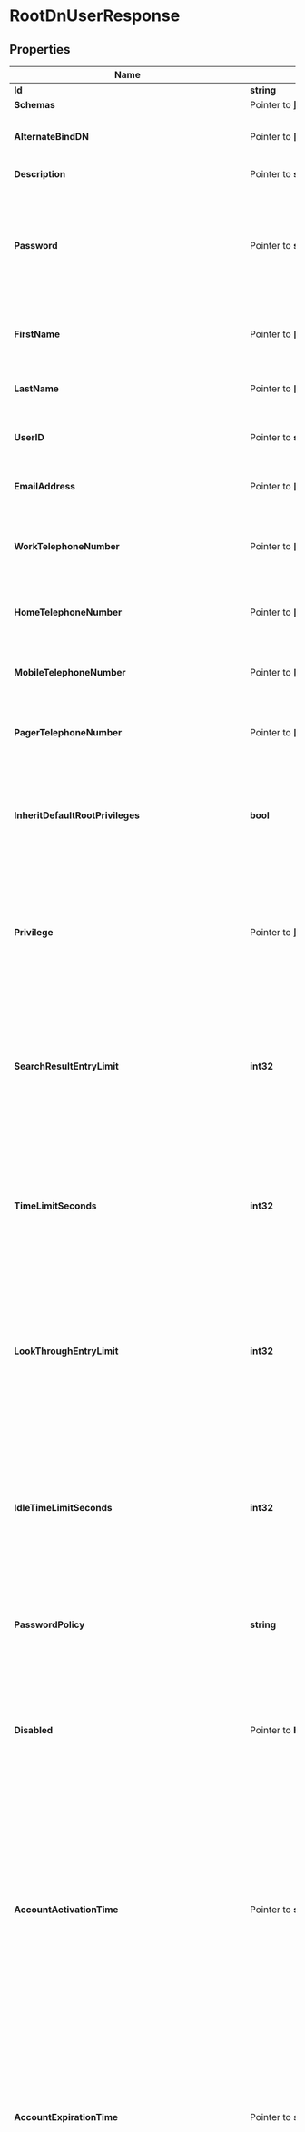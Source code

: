 # RootDnUserResponse

## Properties

Name | Type | Description | Notes
------------ | ------------- | ------------- | -------------
**Id** | **string** | Name of the Root DN | 
**Schemas** | Pointer to [**[]EnumrootDnUserSchemaUrn**](EnumrootDnUserSchemaUrn.md) |  | [optional] 
**AlternateBindDN** | Pointer to **[]string** | Specifies one or more alternate DNs that can be used to bind to the server as this User. | [optional] 
**Description** | Pointer to **string** | A description for this User. | [optional] 
**Password** | Pointer to **string** | Specifies the user&#39;s password. This is stored in the userPassword LDAP attribute. To set a pre-hashed value, the account making the change must have the bypass-pw-policy privilege. | [optional] 
**FirstName** | Pointer to **[]string** | Specifies the user&#39;s first name. This is stored in the givenName LDAP attribute. | [optional] 
**LastName** | Pointer to **[]string** | Specifies the user&#39;s last name. This is stored in the sn LDAP attribute. | [optional] 
**UserID** | Pointer to **string** | Specifies the user&#39;s user ID. This is stored in the uid LDAP attribute. | [optional] 
**EmailAddress** | Pointer to **[]string** | Specifies the user&#39;s email address. This is stored in the mail LDAP attribute. | [optional] 
**WorkTelephoneNumber** | Pointer to **[]string** | Specifies the user&#39;s work telephone number. This is stored in the telephoneNumber LDAP attribute. | [optional] 
**HomeTelephoneNumber** | Pointer to **[]string** | Specifies the user&#39;s home telephone number. This is stored in the homePhone LDAP attribute. | [optional] 
**MobileTelephoneNumber** | Pointer to **[]string** | Specifies the user&#39;s mobile telephone number. This is stored in the mobile LDAP attribute. | [optional] 
**PagerTelephoneNumber** | Pointer to **[]string** | Specifies the user&#39;s pager telephone number. This is stored in the pager LDAP attribute. | [optional] 
**InheritDefaultRootPrivileges** | **bool** | Indicates whether this User should be automatically granted the set of privileges defined in the default-root-privilege-name property of the Root DN configuration object. | 
**Privilege** | Pointer to [**[]EnumrootDnUserPrivilegeProp**](EnumrootDnUserPrivilegeProp.md) | Privileges that are either explicitly granted or revoked from the root user. Privileges can be revoked by including a minus sign (-) before the privilege name. This is stored in the ds-privilege-name LDAP attribute. | [optional] 
**SearchResultEntryLimit** | **int32** | Specifies the maximum number of entries that the server may return to the user in response to any single search request. A value of 0 indicates no limit should be enforced. This is stored in the ds-rlim-size-limit LDAP attribute. | 
**TimeLimitSeconds** | **int32** | Specifies the maximum length of time (in seconds) that the server may spend processing any single search request. A value of 0 indicates no limit should be enforced. This is stored in the ds-rlim-time-limit LDAP attribute. | 
**LookThroughEntryLimit** | **int32** | Specifies the maximum number of candidate entries that the server may examine in the course of processing any single search request. A value of 0 indicates no limit should be enforced. This is stored in the ds-rlim-lookthrough-limit LDAP attribute. | 
**IdleTimeLimitSeconds** | **int32** | Specifies the maximum length of time (in seconds) that a connection authenticated as this user may remain established without issuing any requests. A value of 0 indicates no limit should be enforced. This is stored in the ds-rlim-idle-time-limit LDAP attribute. | 
**PasswordPolicy** | **string** | Specifies the password policy for the user. This is stored in the ds-pwp-password-policy-dn LDAP attribute. | 
**Disabled** | Pointer to **bool** | Specifies whether the root user account should be disabled. A disabled account is not permitted to authenticate, nor can it be used as an authorization identity. This is stored in the ds-pwp-account-disabled LDAP attribute. | [optional] 
**AccountActivationTime** | Pointer to **string** | Specifies the time, in generalized time format (e.g., &#39;20160101070000Z&#39;), that the root user account should become active. If an activation time is specified, the user will not be permitted to authenticate, nor can the account be used as an authorization identity, until the activation time has arrived. This is stored in the ds-pwp-account-activation-time LDAP attribute. | [optional] 
**AccountExpirationTime** | Pointer to **string** | Specifies the time, in generalized time format (e.g., &#39;20240101070000Z&#39;), that the root user account should expire. If an expiration time is specified, the user will not be permitted to authenticate, nor can the account be used as an authorization identity, after this time has passed. This is stored in the ds-pwp-account-expiration-time LDAP attribute. | [optional] 
**RequireSecureAuthentication** | **bool** | Indicates whether this User must authenticate in a secure manner. When set to \&quot;true\&quot;, the User will only be allowed to authenticate over a secure connection or using a mechanism that does not expose user credentials (e.g., the CRAM-MD5, DIGEST-MD5, and GSSAPI SASL mechanisms). | 
**RequireSecureConnections** | **bool** | Indicates whether this User must be required to communicate with the server over a secure connection. When set to \&quot;true\&quot;, the User will only be allowed to communicate with the server over a secure connection (i.e., using TLS or the StartTLS extended operation). | 
**AllowedAuthenticationType** | Pointer to **[]string** | Indicates that User should only be allowed to authenticate in certain ways. Allowed values include \&quot;simple\&quot; (to indicate that the user should be allowed to bind using simple authentication) or \&quot;sasl {mech}\&quot; (to indicate that the user should be allowed to bind using the specified SASL mechanism, like \&quot;sasl PLAIN\&quot;). The list of available SASL mechanisms can be retrieved by running \&quot;dsconfig --advanced list-sasl-mechanism-handlers\&quot;. | [optional] 
**AllowedAuthenticationIPAddress** | Pointer to **[]string** | An IPv4 or IPv6 address mask that controls the set of IP addresses from which this User can authenticate to the server. For instance a value of 127.0.0.1 (or ::1 in IPv6) would restricted access only to localhost connections, whereas 10.6.1.* would restrict access to servers on the 10.6.1.* subnet. | [optional] 
**PreferredOTPDeliveryMechanism** | Pointer to **[]string** | Overrides the default settings for the mechanisms (e.g., email or SMS) that are used to deliver one time passwords to Users. | [optional] 
**IsProxyable** | Pointer to [**EnumrootDnUserIsProxyableProp**](EnumrootDnUserIsProxyableProp.md) |  | [optional] 
**IsProxyableByDN** | Pointer to **[]string** | Specifies the DNs of accounts that can proxy as this User using the proxied authorization v1 or v2 control, the intermediate client control, or a SASL mechanism that allows specifying an alternate authorization identity. This property is only applicable if is-proxyable is set to \&quot;allowed\&quot; or \&quot;required\&quot;. | [optional] 
**IsProxyableByGroup** | Pointer to **[]string** | Specifies the DNs of groups whose members can proxy as this User using the proxied authorization v1 or v2 control, the intermediate client control, or a SASL mechanism that allows specifying an alternate authorization identity. This property is only applicable if is-proxyable is set to \&quot;allowed\&quot; or \&quot;required\&quot;. | [optional] 
**IsProxyableByURL** | Pointer to **[]string** | Specifies LDAP URLs of accounts that can proxy as this User using the proxied authorization v1 or v2 control, the intermediate client control, or a SASL mechanism that allows specifying an alternate authorization identity. This property is only applicable if is-proxyable is set to \&quot;allowed\&quot; or \&quot;required\&quot;. | [optional] 
**MayProxyAsDN** | Pointer to **[]string** | This restricts the set of accounts that this User can proxy as to entries with the specified DNs. | [optional] 
**MayProxyAsGroup** | Pointer to **[]string** | This restricts the set of accounts that this User can proxy as to entries that are in the group with the specified DN. | [optional] 
**MayProxyAsURL** | Pointer to **[]string** | This restricts the set of accounts that this User can proxy as to entries that are matched by the specified LDAP URL. | [optional] 
**Meta** | Pointer to [**MetaMeta**](MetaMeta.md) |  | [optional] 
**Urnpingidentityschemasconfigurationmessages20** | Pointer to [**MetaUrnPingidentitySchemasConfigurationMessages20**](MetaUrnPingidentitySchemasConfigurationMessages20.md) |  | [optional] 

## Methods

### NewRootDnUserResponse

`func NewRootDnUserResponse(id string, inheritDefaultRootPrivileges bool, searchResultEntryLimit int32, timeLimitSeconds int32, lookThroughEntryLimit int32, idleTimeLimitSeconds int32, passwordPolicy string, requireSecureAuthentication bool, requireSecureConnections bool, ) *RootDnUserResponse`

NewRootDnUserResponse instantiates a new RootDnUserResponse object
This constructor will assign default values to properties that have it defined,
and makes sure properties required by API are set, but the set of arguments
will change when the set of required properties is changed

### NewRootDnUserResponseWithDefaults

`func NewRootDnUserResponseWithDefaults() *RootDnUserResponse`

NewRootDnUserResponseWithDefaults instantiates a new RootDnUserResponse object
This constructor will only assign default values to properties that have it defined,
but it doesn't guarantee that properties required by API are set

### GetId

`func (o *RootDnUserResponse) GetId() string`

GetId returns the Id field if non-nil, zero value otherwise.

### GetIdOk

`func (o *RootDnUserResponse) GetIdOk() (*string, bool)`

GetIdOk returns a tuple with the Id field if it's non-nil, zero value otherwise
and a boolean to check if the value has been set.

### SetId

`func (o *RootDnUserResponse) SetId(v string)`

SetId sets Id field to given value.


### GetSchemas

`func (o *RootDnUserResponse) GetSchemas() []EnumrootDnUserSchemaUrn`

GetSchemas returns the Schemas field if non-nil, zero value otherwise.

### GetSchemasOk

`func (o *RootDnUserResponse) GetSchemasOk() (*[]EnumrootDnUserSchemaUrn, bool)`

GetSchemasOk returns a tuple with the Schemas field if it's non-nil, zero value otherwise
and a boolean to check if the value has been set.

### SetSchemas

`func (o *RootDnUserResponse) SetSchemas(v []EnumrootDnUserSchemaUrn)`

SetSchemas sets Schemas field to given value.

### HasSchemas

`func (o *RootDnUserResponse) HasSchemas() bool`

HasSchemas returns a boolean if a field has been set.

### GetAlternateBindDN

`func (o *RootDnUserResponse) GetAlternateBindDN() []string`

GetAlternateBindDN returns the AlternateBindDN field if non-nil, zero value otherwise.

### GetAlternateBindDNOk

`func (o *RootDnUserResponse) GetAlternateBindDNOk() (*[]string, bool)`

GetAlternateBindDNOk returns a tuple with the AlternateBindDN field if it's non-nil, zero value otherwise
and a boolean to check if the value has been set.

### SetAlternateBindDN

`func (o *RootDnUserResponse) SetAlternateBindDN(v []string)`

SetAlternateBindDN sets AlternateBindDN field to given value.

### HasAlternateBindDN

`func (o *RootDnUserResponse) HasAlternateBindDN() bool`

HasAlternateBindDN returns a boolean if a field has been set.

### GetDescription

`func (o *RootDnUserResponse) GetDescription() string`

GetDescription returns the Description field if non-nil, zero value otherwise.

### GetDescriptionOk

`func (o *RootDnUserResponse) GetDescriptionOk() (*string, bool)`

GetDescriptionOk returns a tuple with the Description field if it's non-nil, zero value otherwise
and a boolean to check if the value has been set.

### SetDescription

`func (o *RootDnUserResponse) SetDescription(v string)`

SetDescription sets Description field to given value.

### HasDescription

`func (o *RootDnUserResponse) HasDescription() bool`

HasDescription returns a boolean if a field has been set.

### GetPassword

`func (o *RootDnUserResponse) GetPassword() string`

GetPassword returns the Password field if non-nil, zero value otherwise.

### GetPasswordOk

`func (o *RootDnUserResponse) GetPasswordOk() (*string, bool)`

GetPasswordOk returns a tuple with the Password field if it's non-nil, zero value otherwise
and a boolean to check if the value has been set.

### SetPassword

`func (o *RootDnUserResponse) SetPassword(v string)`

SetPassword sets Password field to given value.

### HasPassword

`func (o *RootDnUserResponse) HasPassword() bool`

HasPassword returns a boolean if a field has been set.

### GetFirstName

`func (o *RootDnUserResponse) GetFirstName() []string`

GetFirstName returns the FirstName field if non-nil, zero value otherwise.

### GetFirstNameOk

`func (o *RootDnUserResponse) GetFirstNameOk() (*[]string, bool)`

GetFirstNameOk returns a tuple with the FirstName field if it's non-nil, zero value otherwise
and a boolean to check if the value has been set.

### SetFirstName

`func (o *RootDnUserResponse) SetFirstName(v []string)`

SetFirstName sets FirstName field to given value.

### HasFirstName

`func (o *RootDnUserResponse) HasFirstName() bool`

HasFirstName returns a boolean if a field has been set.

### GetLastName

`func (o *RootDnUserResponse) GetLastName() []string`

GetLastName returns the LastName field if non-nil, zero value otherwise.

### GetLastNameOk

`func (o *RootDnUserResponse) GetLastNameOk() (*[]string, bool)`

GetLastNameOk returns a tuple with the LastName field if it's non-nil, zero value otherwise
and a boolean to check if the value has been set.

### SetLastName

`func (o *RootDnUserResponse) SetLastName(v []string)`

SetLastName sets LastName field to given value.

### HasLastName

`func (o *RootDnUserResponse) HasLastName() bool`

HasLastName returns a boolean if a field has been set.

### GetUserID

`func (o *RootDnUserResponse) GetUserID() string`

GetUserID returns the UserID field if non-nil, zero value otherwise.

### GetUserIDOk

`func (o *RootDnUserResponse) GetUserIDOk() (*string, bool)`

GetUserIDOk returns a tuple with the UserID field if it's non-nil, zero value otherwise
and a boolean to check if the value has been set.

### SetUserID

`func (o *RootDnUserResponse) SetUserID(v string)`

SetUserID sets UserID field to given value.

### HasUserID

`func (o *RootDnUserResponse) HasUserID() bool`

HasUserID returns a boolean if a field has been set.

### GetEmailAddress

`func (o *RootDnUserResponse) GetEmailAddress() []string`

GetEmailAddress returns the EmailAddress field if non-nil, zero value otherwise.

### GetEmailAddressOk

`func (o *RootDnUserResponse) GetEmailAddressOk() (*[]string, bool)`

GetEmailAddressOk returns a tuple with the EmailAddress field if it's non-nil, zero value otherwise
and a boolean to check if the value has been set.

### SetEmailAddress

`func (o *RootDnUserResponse) SetEmailAddress(v []string)`

SetEmailAddress sets EmailAddress field to given value.

### HasEmailAddress

`func (o *RootDnUserResponse) HasEmailAddress() bool`

HasEmailAddress returns a boolean if a field has been set.

### GetWorkTelephoneNumber

`func (o *RootDnUserResponse) GetWorkTelephoneNumber() []string`

GetWorkTelephoneNumber returns the WorkTelephoneNumber field if non-nil, zero value otherwise.

### GetWorkTelephoneNumberOk

`func (o *RootDnUserResponse) GetWorkTelephoneNumberOk() (*[]string, bool)`

GetWorkTelephoneNumberOk returns a tuple with the WorkTelephoneNumber field if it's non-nil, zero value otherwise
and a boolean to check if the value has been set.

### SetWorkTelephoneNumber

`func (o *RootDnUserResponse) SetWorkTelephoneNumber(v []string)`

SetWorkTelephoneNumber sets WorkTelephoneNumber field to given value.

### HasWorkTelephoneNumber

`func (o *RootDnUserResponse) HasWorkTelephoneNumber() bool`

HasWorkTelephoneNumber returns a boolean if a field has been set.

### GetHomeTelephoneNumber

`func (o *RootDnUserResponse) GetHomeTelephoneNumber() []string`

GetHomeTelephoneNumber returns the HomeTelephoneNumber field if non-nil, zero value otherwise.

### GetHomeTelephoneNumberOk

`func (o *RootDnUserResponse) GetHomeTelephoneNumberOk() (*[]string, bool)`

GetHomeTelephoneNumberOk returns a tuple with the HomeTelephoneNumber field if it's non-nil, zero value otherwise
and a boolean to check if the value has been set.

### SetHomeTelephoneNumber

`func (o *RootDnUserResponse) SetHomeTelephoneNumber(v []string)`

SetHomeTelephoneNumber sets HomeTelephoneNumber field to given value.

### HasHomeTelephoneNumber

`func (o *RootDnUserResponse) HasHomeTelephoneNumber() bool`

HasHomeTelephoneNumber returns a boolean if a field has been set.

### GetMobileTelephoneNumber

`func (o *RootDnUserResponse) GetMobileTelephoneNumber() []string`

GetMobileTelephoneNumber returns the MobileTelephoneNumber field if non-nil, zero value otherwise.

### GetMobileTelephoneNumberOk

`func (o *RootDnUserResponse) GetMobileTelephoneNumberOk() (*[]string, bool)`

GetMobileTelephoneNumberOk returns a tuple with the MobileTelephoneNumber field if it's non-nil, zero value otherwise
and a boolean to check if the value has been set.

### SetMobileTelephoneNumber

`func (o *RootDnUserResponse) SetMobileTelephoneNumber(v []string)`

SetMobileTelephoneNumber sets MobileTelephoneNumber field to given value.

### HasMobileTelephoneNumber

`func (o *RootDnUserResponse) HasMobileTelephoneNumber() bool`

HasMobileTelephoneNumber returns a boolean if a field has been set.

### GetPagerTelephoneNumber

`func (o *RootDnUserResponse) GetPagerTelephoneNumber() []string`

GetPagerTelephoneNumber returns the PagerTelephoneNumber field if non-nil, zero value otherwise.

### GetPagerTelephoneNumberOk

`func (o *RootDnUserResponse) GetPagerTelephoneNumberOk() (*[]string, bool)`

GetPagerTelephoneNumberOk returns a tuple with the PagerTelephoneNumber field if it's non-nil, zero value otherwise
and a boolean to check if the value has been set.

### SetPagerTelephoneNumber

`func (o *RootDnUserResponse) SetPagerTelephoneNumber(v []string)`

SetPagerTelephoneNumber sets PagerTelephoneNumber field to given value.

### HasPagerTelephoneNumber

`func (o *RootDnUserResponse) HasPagerTelephoneNumber() bool`

HasPagerTelephoneNumber returns a boolean if a field has been set.

### GetInheritDefaultRootPrivileges

`func (o *RootDnUserResponse) GetInheritDefaultRootPrivileges() bool`

GetInheritDefaultRootPrivileges returns the InheritDefaultRootPrivileges field if non-nil, zero value otherwise.

### GetInheritDefaultRootPrivilegesOk

`func (o *RootDnUserResponse) GetInheritDefaultRootPrivilegesOk() (*bool, bool)`

GetInheritDefaultRootPrivilegesOk returns a tuple with the InheritDefaultRootPrivileges field if it's non-nil, zero value otherwise
and a boolean to check if the value has been set.

### SetInheritDefaultRootPrivileges

`func (o *RootDnUserResponse) SetInheritDefaultRootPrivileges(v bool)`

SetInheritDefaultRootPrivileges sets InheritDefaultRootPrivileges field to given value.


### GetPrivilege

`func (o *RootDnUserResponse) GetPrivilege() []EnumrootDnUserPrivilegeProp`

GetPrivilege returns the Privilege field if non-nil, zero value otherwise.

### GetPrivilegeOk

`func (o *RootDnUserResponse) GetPrivilegeOk() (*[]EnumrootDnUserPrivilegeProp, bool)`

GetPrivilegeOk returns a tuple with the Privilege field if it's non-nil, zero value otherwise
and a boolean to check if the value has been set.

### SetPrivilege

`func (o *RootDnUserResponse) SetPrivilege(v []EnumrootDnUserPrivilegeProp)`

SetPrivilege sets Privilege field to given value.

### HasPrivilege

`func (o *RootDnUserResponse) HasPrivilege() bool`

HasPrivilege returns a boolean if a field has been set.

### GetSearchResultEntryLimit

`func (o *RootDnUserResponse) GetSearchResultEntryLimit() int32`

GetSearchResultEntryLimit returns the SearchResultEntryLimit field if non-nil, zero value otherwise.

### GetSearchResultEntryLimitOk

`func (o *RootDnUserResponse) GetSearchResultEntryLimitOk() (*int32, bool)`

GetSearchResultEntryLimitOk returns a tuple with the SearchResultEntryLimit field if it's non-nil, zero value otherwise
and a boolean to check if the value has been set.

### SetSearchResultEntryLimit

`func (o *RootDnUserResponse) SetSearchResultEntryLimit(v int32)`

SetSearchResultEntryLimit sets SearchResultEntryLimit field to given value.


### GetTimeLimitSeconds

`func (o *RootDnUserResponse) GetTimeLimitSeconds() int32`

GetTimeLimitSeconds returns the TimeLimitSeconds field if non-nil, zero value otherwise.

### GetTimeLimitSecondsOk

`func (o *RootDnUserResponse) GetTimeLimitSecondsOk() (*int32, bool)`

GetTimeLimitSecondsOk returns a tuple with the TimeLimitSeconds field if it's non-nil, zero value otherwise
and a boolean to check if the value has been set.

### SetTimeLimitSeconds

`func (o *RootDnUserResponse) SetTimeLimitSeconds(v int32)`

SetTimeLimitSeconds sets TimeLimitSeconds field to given value.


### GetLookThroughEntryLimit

`func (o *RootDnUserResponse) GetLookThroughEntryLimit() int32`

GetLookThroughEntryLimit returns the LookThroughEntryLimit field if non-nil, zero value otherwise.

### GetLookThroughEntryLimitOk

`func (o *RootDnUserResponse) GetLookThroughEntryLimitOk() (*int32, bool)`

GetLookThroughEntryLimitOk returns a tuple with the LookThroughEntryLimit field if it's non-nil, zero value otherwise
and a boolean to check if the value has been set.

### SetLookThroughEntryLimit

`func (o *RootDnUserResponse) SetLookThroughEntryLimit(v int32)`

SetLookThroughEntryLimit sets LookThroughEntryLimit field to given value.


### GetIdleTimeLimitSeconds

`func (o *RootDnUserResponse) GetIdleTimeLimitSeconds() int32`

GetIdleTimeLimitSeconds returns the IdleTimeLimitSeconds field if non-nil, zero value otherwise.

### GetIdleTimeLimitSecondsOk

`func (o *RootDnUserResponse) GetIdleTimeLimitSecondsOk() (*int32, bool)`

GetIdleTimeLimitSecondsOk returns a tuple with the IdleTimeLimitSeconds field if it's non-nil, zero value otherwise
and a boolean to check if the value has been set.

### SetIdleTimeLimitSeconds

`func (o *RootDnUserResponse) SetIdleTimeLimitSeconds(v int32)`

SetIdleTimeLimitSeconds sets IdleTimeLimitSeconds field to given value.


### GetPasswordPolicy

`func (o *RootDnUserResponse) GetPasswordPolicy() string`

GetPasswordPolicy returns the PasswordPolicy field if non-nil, zero value otherwise.

### GetPasswordPolicyOk

`func (o *RootDnUserResponse) GetPasswordPolicyOk() (*string, bool)`

GetPasswordPolicyOk returns a tuple with the PasswordPolicy field if it's non-nil, zero value otherwise
and a boolean to check if the value has been set.

### SetPasswordPolicy

`func (o *RootDnUserResponse) SetPasswordPolicy(v string)`

SetPasswordPolicy sets PasswordPolicy field to given value.


### GetDisabled

`func (o *RootDnUserResponse) GetDisabled() bool`

GetDisabled returns the Disabled field if non-nil, zero value otherwise.

### GetDisabledOk

`func (o *RootDnUserResponse) GetDisabledOk() (*bool, bool)`

GetDisabledOk returns a tuple with the Disabled field if it's non-nil, zero value otherwise
and a boolean to check if the value has been set.

### SetDisabled

`func (o *RootDnUserResponse) SetDisabled(v bool)`

SetDisabled sets Disabled field to given value.

### HasDisabled

`func (o *RootDnUserResponse) HasDisabled() bool`

HasDisabled returns a boolean if a field has been set.

### GetAccountActivationTime

`func (o *RootDnUserResponse) GetAccountActivationTime() string`

GetAccountActivationTime returns the AccountActivationTime field if non-nil, zero value otherwise.

### GetAccountActivationTimeOk

`func (o *RootDnUserResponse) GetAccountActivationTimeOk() (*string, bool)`

GetAccountActivationTimeOk returns a tuple with the AccountActivationTime field if it's non-nil, zero value otherwise
and a boolean to check if the value has been set.

### SetAccountActivationTime

`func (o *RootDnUserResponse) SetAccountActivationTime(v string)`

SetAccountActivationTime sets AccountActivationTime field to given value.

### HasAccountActivationTime

`func (o *RootDnUserResponse) HasAccountActivationTime() bool`

HasAccountActivationTime returns a boolean if a field has been set.

### GetAccountExpirationTime

`func (o *RootDnUserResponse) GetAccountExpirationTime() string`

GetAccountExpirationTime returns the AccountExpirationTime field if non-nil, zero value otherwise.

### GetAccountExpirationTimeOk

`func (o *RootDnUserResponse) GetAccountExpirationTimeOk() (*string, bool)`

GetAccountExpirationTimeOk returns a tuple with the AccountExpirationTime field if it's non-nil, zero value otherwise
and a boolean to check if the value has been set.

### SetAccountExpirationTime

`func (o *RootDnUserResponse) SetAccountExpirationTime(v string)`

SetAccountExpirationTime sets AccountExpirationTime field to given value.

### HasAccountExpirationTime

`func (o *RootDnUserResponse) HasAccountExpirationTime() bool`

HasAccountExpirationTime returns a boolean if a field has been set.

### GetRequireSecureAuthentication

`func (o *RootDnUserResponse) GetRequireSecureAuthentication() bool`

GetRequireSecureAuthentication returns the RequireSecureAuthentication field if non-nil, zero value otherwise.

### GetRequireSecureAuthenticationOk

`func (o *RootDnUserResponse) GetRequireSecureAuthenticationOk() (*bool, bool)`

GetRequireSecureAuthenticationOk returns a tuple with the RequireSecureAuthentication field if it's non-nil, zero value otherwise
and a boolean to check if the value has been set.

### SetRequireSecureAuthentication

`func (o *RootDnUserResponse) SetRequireSecureAuthentication(v bool)`

SetRequireSecureAuthentication sets RequireSecureAuthentication field to given value.


### GetRequireSecureConnections

`func (o *RootDnUserResponse) GetRequireSecureConnections() bool`

GetRequireSecureConnections returns the RequireSecureConnections field if non-nil, zero value otherwise.

### GetRequireSecureConnectionsOk

`func (o *RootDnUserResponse) GetRequireSecureConnectionsOk() (*bool, bool)`

GetRequireSecureConnectionsOk returns a tuple with the RequireSecureConnections field if it's non-nil, zero value otherwise
and a boolean to check if the value has been set.

### SetRequireSecureConnections

`func (o *RootDnUserResponse) SetRequireSecureConnections(v bool)`

SetRequireSecureConnections sets RequireSecureConnections field to given value.


### GetAllowedAuthenticationType

`func (o *RootDnUserResponse) GetAllowedAuthenticationType() []string`

GetAllowedAuthenticationType returns the AllowedAuthenticationType field if non-nil, zero value otherwise.

### GetAllowedAuthenticationTypeOk

`func (o *RootDnUserResponse) GetAllowedAuthenticationTypeOk() (*[]string, bool)`

GetAllowedAuthenticationTypeOk returns a tuple with the AllowedAuthenticationType field if it's non-nil, zero value otherwise
and a boolean to check if the value has been set.

### SetAllowedAuthenticationType

`func (o *RootDnUserResponse) SetAllowedAuthenticationType(v []string)`

SetAllowedAuthenticationType sets AllowedAuthenticationType field to given value.

### HasAllowedAuthenticationType

`func (o *RootDnUserResponse) HasAllowedAuthenticationType() bool`

HasAllowedAuthenticationType returns a boolean if a field has been set.

### GetAllowedAuthenticationIPAddress

`func (o *RootDnUserResponse) GetAllowedAuthenticationIPAddress() []string`

GetAllowedAuthenticationIPAddress returns the AllowedAuthenticationIPAddress field if non-nil, zero value otherwise.

### GetAllowedAuthenticationIPAddressOk

`func (o *RootDnUserResponse) GetAllowedAuthenticationIPAddressOk() (*[]string, bool)`

GetAllowedAuthenticationIPAddressOk returns a tuple with the AllowedAuthenticationIPAddress field if it's non-nil, zero value otherwise
and a boolean to check if the value has been set.

### SetAllowedAuthenticationIPAddress

`func (o *RootDnUserResponse) SetAllowedAuthenticationIPAddress(v []string)`

SetAllowedAuthenticationIPAddress sets AllowedAuthenticationIPAddress field to given value.

### HasAllowedAuthenticationIPAddress

`func (o *RootDnUserResponse) HasAllowedAuthenticationIPAddress() bool`

HasAllowedAuthenticationIPAddress returns a boolean if a field has been set.

### GetPreferredOTPDeliveryMechanism

`func (o *RootDnUserResponse) GetPreferredOTPDeliveryMechanism() []string`

GetPreferredOTPDeliveryMechanism returns the PreferredOTPDeliveryMechanism field if non-nil, zero value otherwise.

### GetPreferredOTPDeliveryMechanismOk

`func (o *RootDnUserResponse) GetPreferredOTPDeliveryMechanismOk() (*[]string, bool)`

GetPreferredOTPDeliveryMechanismOk returns a tuple with the PreferredOTPDeliveryMechanism field if it's non-nil, zero value otherwise
and a boolean to check if the value has been set.

### SetPreferredOTPDeliveryMechanism

`func (o *RootDnUserResponse) SetPreferredOTPDeliveryMechanism(v []string)`

SetPreferredOTPDeliveryMechanism sets PreferredOTPDeliveryMechanism field to given value.

### HasPreferredOTPDeliveryMechanism

`func (o *RootDnUserResponse) HasPreferredOTPDeliveryMechanism() bool`

HasPreferredOTPDeliveryMechanism returns a boolean if a field has been set.

### GetIsProxyable

`func (o *RootDnUserResponse) GetIsProxyable() EnumrootDnUserIsProxyableProp`

GetIsProxyable returns the IsProxyable field if non-nil, zero value otherwise.

### GetIsProxyableOk

`func (o *RootDnUserResponse) GetIsProxyableOk() (*EnumrootDnUserIsProxyableProp, bool)`

GetIsProxyableOk returns a tuple with the IsProxyable field if it's non-nil, zero value otherwise
and a boolean to check if the value has been set.

### SetIsProxyable

`func (o *RootDnUserResponse) SetIsProxyable(v EnumrootDnUserIsProxyableProp)`

SetIsProxyable sets IsProxyable field to given value.

### HasIsProxyable

`func (o *RootDnUserResponse) HasIsProxyable() bool`

HasIsProxyable returns a boolean if a field has been set.

### GetIsProxyableByDN

`func (o *RootDnUserResponse) GetIsProxyableByDN() []string`

GetIsProxyableByDN returns the IsProxyableByDN field if non-nil, zero value otherwise.

### GetIsProxyableByDNOk

`func (o *RootDnUserResponse) GetIsProxyableByDNOk() (*[]string, bool)`

GetIsProxyableByDNOk returns a tuple with the IsProxyableByDN field if it's non-nil, zero value otherwise
and a boolean to check if the value has been set.

### SetIsProxyableByDN

`func (o *RootDnUserResponse) SetIsProxyableByDN(v []string)`

SetIsProxyableByDN sets IsProxyableByDN field to given value.

### HasIsProxyableByDN

`func (o *RootDnUserResponse) HasIsProxyableByDN() bool`

HasIsProxyableByDN returns a boolean if a field has been set.

### GetIsProxyableByGroup

`func (o *RootDnUserResponse) GetIsProxyableByGroup() []string`

GetIsProxyableByGroup returns the IsProxyableByGroup field if non-nil, zero value otherwise.

### GetIsProxyableByGroupOk

`func (o *RootDnUserResponse) GetIsProxyableByGroupOk() (*[]string, bool)`

GetIsProxyableByGroupOk returns a tuple with the IsProxyableByGroup field if it's non-nil, zero value otherwise
and a boolean to check if the value has been set.

### SetIsProxyableByGroup

`func (o *RootDnUserResponse) SetIsProxyableByGroup(v []string)`

SetIsProxyableByGroup sets IsProxyableByGroup field to given value.

### HasIsProxyableByGroup

`func (o *RootDnUserResponse) HasIsProxyableByGroup() bool`

HasIsProxyableByGroup returns a boolean if a field has been set.

### GetIsProxyableByURL

`func (o *RootDnUserResponse) GetIsProxyableByURL() []string`

GetIsProxyableByURL returns the IsProxyableByURL field if non-nil, zero value otherwise.

### GetIsProxyableByURLOk

`func (o *RootDnUserResponse) GetIsProxyableByURLOk() (*[]string, bool)`

GetIsProxyableByURLOk returns a tuple with the IsProxyableByURL field if it's non-nil, zero value otherwise
and a boolean to check if the value has been set.

### SetIsProxyableByURL

`func (o *RootDnUserResponse) SetIsProxyableByURL(v []string)`

SetIsProxyableByURL sets IsProxyableByURL field to given value.

### HasIsProxyableByURL

`func (o *RootDnUserResponse) HasIsProxyableByURL() bool`

HasIsProxyableByURL returns a boolean if a field has been set.

### GetMayProxyAsDN

`func (o *RootDnUserResponse) GetMayProxyAsDN() []string`

GetMayProxyAsDN returns the MayProxyAsDN field if non-nil, zero value otherwise.

### GetMayProxyAsDNOk

`func (o *RootDnUserResponse) GetMayProxyAsDNOk() (*[]string, bool)`

GetMayProxyAsDNOk returns a tuple with the MayProxyAsDN field if it's non-nil, zero value otherwise
and a boolean to check if the value has been set.

### SetMayProxyAsDN

`func (o *RootDnUserResponse) SetMayProxyAsDN(v []string)`

SetMayProxyAsDN sets MayProxyAsDN field to given value.

### HasMayProxyAsDN

`func (o *RootDnUserResponse) HasMayProxyAsDN() bool`

HasMayProxyAsDN returns a boolean if a field has been set.

### GetMayProxyAsGroup

`func (o *RootDnUserResponse) GetMayProxyAsGroup() []string`

GetMayProxyAsGroup returns the MayProxyAsGroup field if non-nil, zero value otherwise.

### GetMayProxyAsGroupOk

`func (o *RootDnUserResponse) GetMayProxyAsGroupOk() (*[]string, bool)`

GetMayProxyAsGroupOk returns a tuple with the MayProxyAsGroup field if it's non-nil, zero value otherwise
and a boolean to check if the value has been set.

### SetMayProxyAsGroup

`func (o *RootDnUserResponse) SetMayProxyAsGroup(v []string)`

SetMayProxyAsGroup sets MayProxyAsGroup field to given value.

### HasMayProxyAsGroup

`func (o *RootDnUserResponse) HasMayProxyAsGroup() bool`

HasMayProxyAsGroup returns a boolean if a field has been set.

### GetMayProxyAsURL

`func (o *RootDnUserResponse) GetMayProxyAsURL() []string`

GetMayProxyAsURL returns the MayProxyAsURL field if non-nil, zero value otherwise.

### GetMayProxyAsURLOk

`func (o *RootDnUserResponse) GetMayProxyAsURLOk() (*[]string, bool)`

GetMayProxyAsURLOk returns a tuple with the MayProxyAsURL field if it's non-nil, zero value otherwise
and a boolean to check if the value has been set.

### SetMayProxyAsURL

`func (o *RootDnUserResponse) SetMayProxyAsURL(v []string)`

SetMayProxyAsURL sets MayProxyAsURL field to given value.

### HasMayProxyAsURL

`func (o *RootDnUserResponse) HasMayProxyAsURL() bool`

HasMayProxyAsURL returns a boolean if a field has been set.

### GetMeta

`func (o *RootDnUserResponse) GetMeta() MetaMeta`

GetMeta returns the Meta field if non-nil, zero value otherwise.

### GetMetaOk

`func (o *RootDnUserResponse) GetMetaOk() (*MetaMeta, bool)`

GetMetaOk returns a tuple with the Meta field if it's non-nil, zero value otherwise
and a boolean to check if the value has been set.

### SetMeta

`func (o *RootDnUserResponse) SetMeta(v MetaMeta)`

SetMeta sets Meta field to given value.

### HasMeta

`func (o *RootDnUserResponse) HasMeta() bool`

HasMeta returns a boolean if a field has been set.

### GetUrnpingidentityschemasconfigurationmessages20

`func (o *RootDnUserResponse) GetUrnpingidentityschemasconfigurationmessages20() MetaUrnPingidentitySchemasConfigurationMessages20`

GetUrnpingidentityschemasconfigurationmessages20 returns the Urnpingidentityschemasconfigurationmessages20 field if non-nil, zero value otherwise.

### GetUrnpingidentityschemasconfigurationmessages20Ok

`func (o *RootDnUserResponse) GetUrnpingidentityschemasconfigurationmessages20Ok() (*MetaUrnPingidentitySchemasConfigurationMessages20, bool)`

GetUrnpingidentityschemasconfigurationmessages20Ok returns a tuple with the Urnpingidentityschemasconfigurationmessages20 field if it's non-nil, zero value otherwise
and a boolean to check if the value has been set.

### SetUrnpingidentityschemasconfigurationmessages20

`func (o *RootDnUserResponse) SetUrnpingidentityschemasconfigurationmessages20(v MetaUrnPingidentitySchemasConfigurationMessages20)`

SetUrnpingidentityschemasconfigurationmessages20 sets Urnpingidentityschemasconfigurationmessages20 field to given value.

### HasUrnpingidentityschemasconfigurationmessages20

`func (o *RootDnUserResponse) HasUrnpingidentityschemasconfigurationmessages20() bool`

HasUrnpingidentityschemasconfigurationmessages20 returns a boolean if a field has been set.


[[Back to Model list]](../README.md#documentation-for-models) [[Back to API list]](../README.md#documentation-for-api-endpoints) [[Back to README]](../README.md)



